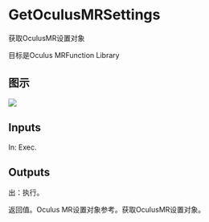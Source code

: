 # GetOculusMRSettings

获取OculusMR设置对象

目标是Oculus MRFunction Library

## 图示

![]($-20221218-20154237.png)

## Inputs

In: Exec.  

## Outputs

出：执行。

返回值。Oculus MR设置对象参考。获取OculusMR设置对象。
